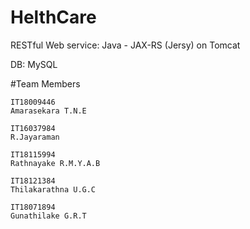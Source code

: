 # HelthCare

RESTful Web service: Java - JAX-RS (Jersy) on Tomcat

DB: MySQL

#Team Members

	IT18009446
	Amarasekara T.N.E

	IT16037984
	R.Jayaraman

	IT18115994
	Rathnayake R.M.Y.A.B

	IT18121384
	Thilakarathna U.G.C

	IT18071894 
	Gunathilake G.R.T

